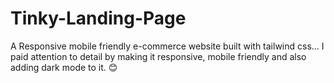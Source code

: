 # Tinky-Landing-Page
A Responsive mobile friendly e-commerce website built with tailwind css... 
I paid attention to detail by making it responsive, mobile friendly and also adding dark mode to it.
😊